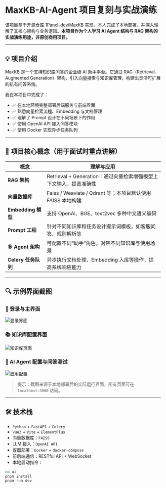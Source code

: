 # MaxKB-AI-Agent 项目复刻与实战演练

该项目基于开源仓库 [1Panel-dev/MaxKB](https://github.com/1Panel-dev/MaxKB) 实现，本人完成了本地部署，并深入理解了其核心架构与业务逻辑。**本项目作为个人学习 AI Agent 结构与 RAG 架构的实战演练用途，非原创商用项目。**

---

## 💡 项目介绍

MaxKB 是一个支持知识库问答的企业级 AI 助手平台。它通过 RAG（Retrieval-Augmented Generation）架构，引入向量搜索与知识库管理，构建出灵活可扩展的私有问答系统。

我在本项目中完成了：

- ✅ 在本地环境完整部署后端服务与前端界面
- ✅ 熟悉向量检索流程、Embedding 与文档管理
- ✅ 理解了 Prompt 设计在不同场景下的作用
- ✅ 使用 OpenAI API 接入问答模块
- ✅ 使用 Docker 实现异步任务队列

---

## 🧠 项目核心概念（用于面试时重点讲解）

| 概念              | 理解与应用 |
|------------------|------------|
| **RAG 架构**       | Retrieval + Generation：通过向量检索增强模型上下文输入，提高准确性 |
| **向量数据库**     | Faiss / Weaviate / Qdrant 等；本项目默认使用 FAISS 本地构建 |
| **Embedding 模型** | 支持 OpenAI、BGE、text2vec 多种中文语义编码 |
| **Prompt 工程**    | 针对不同知识库和任务设计提示词模板，如客服问答、规则解析等 |
| **多 Agent 架构**  | 可配置不同“助手”角色，对应不同知识库与使用场景 |
| **Celery 任务队列**| 异步执行文档处理、Embedding 入库等操作，提高系统响应能力 |

---

## 🔍 示例界面截图

### 📘 登录与主界面

![登录界面](./screenshots/login.png)

### 📚 知识库配置界面

![知识库页面](./screenshots/knowledge.png)

### 🤖 AI Agent 配置与问答测试

![应用配置](./screenshots/agent_config.png)

> 提示：截图来源于本地部署后的实际运行界面，所有页面可在 `localhost:3000` 访问。

---

## 🛠️ 技术栈

- `Python` + `FastAPI` + `Celery`
- `Vue3` + `Vite` + `ElementPlus`
- 向量数据库：`FAISS`
- LLM 接入：`OpenAI API`
- 容器部署：`Docker` + `docker-compose`
- 前后端通信：RESTful API + WebSocket
- 本地启动指令：

```bash
cd ui
pnpm install
pnpm run dev
